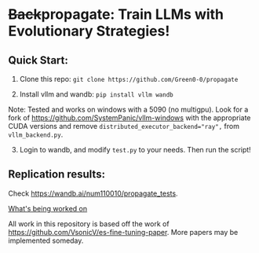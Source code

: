 # ~~Back~~propagate: Train LLMs with Evolutionary Strategies!

## Quick Start:
1. Clone this repo: ``git clone https://github.com/Green0-0/propagate``

2. Install vllm and wandb: ``pip install vllm wandb``

Note: Tested and works on windows with a 5090 (no multigpu). Look for a fork of https://github.com/SystemPanic/vllm-windows with the appropriate CUDA versions and remove ``distributed_executor_backend="ray",`` from ``vllm_backend.py``.

3. Login to wandb, and modify ``test.py`` to your needs. Then run the script!

## Replication results:
Check https://wandb.ai/num110010/propagate_tests.

[What's being worked on](TODO.md)

All work in this repository is based off the work of https://github.com/VsonicV/es-fine-tuning-paper. More papers may be implemented someday.